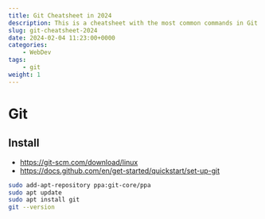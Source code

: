 ```yaml
---
title: Git Cheatsheet in 2024
description: This is a cheatsheet with the most common commands in Git for the year 2024.
slug: git-cheatsheet-2024
date: 2024-02-04 11:23:00+0000
categories:
    - WebDev
tags:
    - git
weight: 1
---
```


# Git

## Install
- https://git-scm.com/download/linux
- https://docs.github.com/en/get-started/quickstart/set-up-git

```bash
sudo add-apt-repository ppa:git-core/ppa
sudo apt update
sudo apt install git
git --version
```
